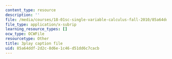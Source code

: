 ```yaml
---
content_type: resource
description: ''
file: /media/courses/18-01sc-single-variable-calculus-fall-2010/85a64ddf2d2c8d6e1c46d51dd6c7cacb_jBkXbAgMj6s.srt
file_type: application/x-subrip
learning_resource_types: []
ocw_type: OCWFile
resourcetype: Other
title: 3play caption file
uid: 85a64ddf-2d2c-8d6e-1c46-d51dd6c7cacb
---
```

